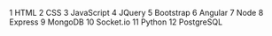 1   HTML
2   CSS
3   JavaScript
4   JQuery
5   Bootstrap
6   Angular
7   Node
8   Express
9   MongoDB
10  Socket.io
11 Python
12 PostgreSQL
